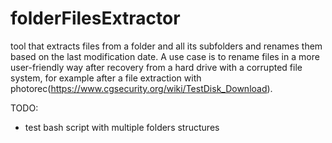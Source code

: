 # folderFilesExtractor
tool that extracts files from a folder and all its subfolders and renames them based on the last modification date.  A use case is to rename files in a more user-friendly way after recovery from a hard drive with a corrupted file system, for example after a file extraction with photorec(https://www.cgsecurity.org/wiki/TestDisk_Download).


TODO:
 - test bash script with multiple folders structures
